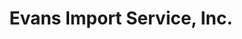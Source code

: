---
title: "Evans Import Service, Inc."
url: /mint-hill/evans-import-service-inc/
shop: car repair
---